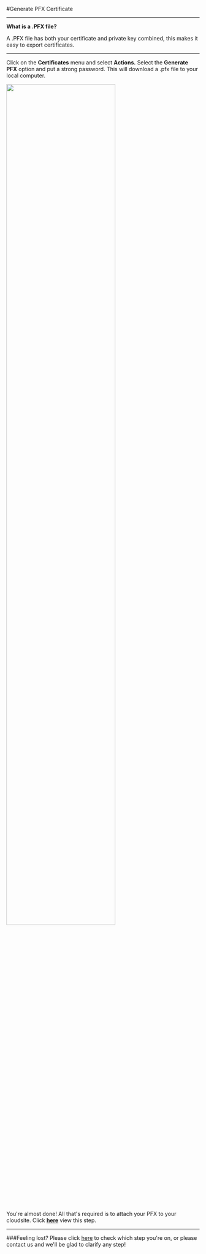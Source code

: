 #Generate PFX Certificate

----------
**What is a .PFX file?**

A .PFX file has both your certificate and private key combined, this makes it easy to export certificates.

----------

Click on the **Certificates** menu and select **Actions.** Select the **Generate PFX** option and put a strong password. This will download a .pfx file to your local computer. 


<img src="https://raw.githubusercontent.com/GearHost/docs/master/Images/csr2.png" width="75%"/>



You're almost done! All that's required is to attach your PFX to your cloudsite. Click **[here](https://www.gearhost.com/documentation/how-to-install-a-pfx)** view this step.

----------

###Feeling lost?
Please click [here](https://www.gearhost.com/documentation/SSL-installation-steps) to check which step you're on, or please contact us and we'll be glad to clarify any step!